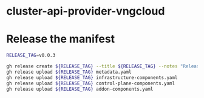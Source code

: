 # cluster-api-provider-vngcloud

# Release the manifest

```bash
RELEASE_TAG=v0.0.3

gh release create ${RELEASE_TAG} --title ${RELEASE_TAG} --notes "Release ${RELEASE_TAG}"
gh release upload ${RELEASE_TAG} metadata.yaml
gh release upload ${RELEASE_TAG} infrastructure-components.yaml
gh release upload ${RELEASE_TAG} control-plane-components.yaml
gh release upload ${RELEASE_TAG} addon-components.yaml 
```
